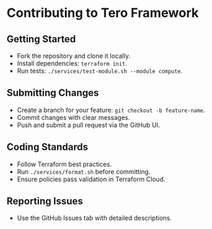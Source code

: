 # Contributing to Tero Framework

## Getting Started
- Fork the repository and clone it locally.
- Install dependencies: `terraform init`.
- Run tests: `./services/test-module.sh --module compute`.

## Submitting Changes
- Create a branch for your feature: `git checkout -b feature-name`.
- Commit changes with clear messages.
- Push and submit a pull request via the GitHub UI.

## Coding Standards
- Follow Terraform best practices.
- Run `./services/format.sh` before committing.
- Ensure policies pass validation in Terraform Cloud.

## Reporting Issues
- Use the GitHub Issues tab with detailed descriptions.